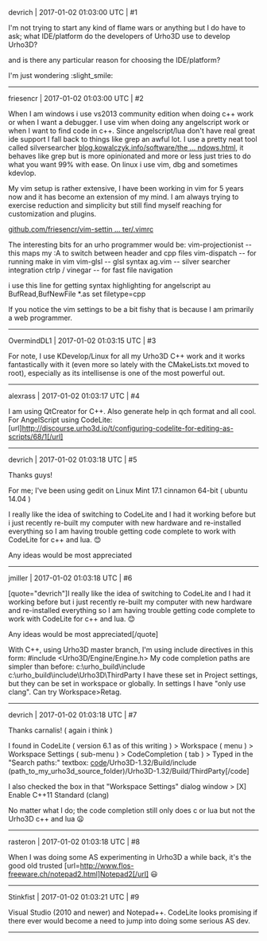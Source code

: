 devrich | 2017-01-02 01:03:00 UTC | #1

I'm not trying to start any kind of flame wars or anything but I do have to ask; what IDE/platform do the developers of Urho3D use to develop Urho3D?

and is there any particular reason for choosing the IDE/platform?

I'm just wondering :slight_smile:

-------------------------

friesencr | 2017-01-02 01:03:00 UTC | #2

When I am windows i use vs2013 community edition when doing c++ work or when I want a debugger.  I use vim when doing any angelscript work or when I want to find code in c++.   Since angelscript/lua don't have real great ide support I fall back to things like grep an awful lot.  I use a pretty neat tool called silversearcher [blog.kowalczyk.info/software/the ... ndows.html](http://blog.kowalczyk.info/software/the-silver-searcher-for-windows.html), it behaves like grep but is more opinionated and more or less just tries to do what you want 99% with ease.  On linux i use vim, dbg and sometimes kdevlop.  

My vim setup is rather extensive, I have been working in vim for 5 years now and it has become an extension of my mind.  I am always trying to exercise reduction and simplicity but still find myself reaching for customization and plugins.

[github.com/friesencr/vim-settin ... ter/.vimrc](https://github.com/friesencr/vim-settings/blob/master/.vimrc)

The interesting bits for an urho programmer would be:
vim-projectionist -- this maps my :A to switch between header and cpp files
vim-dispatch -- for running make in vim
vim-glsl -- glsl syntax
ag.vim -- silver searcher integration
ctrlp / vinegar -- for fast file navigation

i use this line for getting syntax highlighting for angelscript
au BufRead,BufNewFile *.as set filetype=cpp

If you notice the vim settings to be a bit fishy that is because I am primarily a web programmer.

-------------------------

OvermindDL1 | 2017-01-02 01:03:15 UTC | #3

For note, I use KDevelop/Linux for all my Urho3D C++ work and it works fantastically with it (even more so lately with the CMakeLists.txt moved to root), especially as its intellisense is one of the most powerful out.

-------------------------

alexrass | 2017-01-02 01:03:17 UTC | #4

I am using QtCreator for C++. Also generate help in qch format and all cool.
For AngelScript using CodeLite: [url]http://discourse.urho3d.io/t/configuring-codelite-for-editing-as-scripts/68/1[/url]

-------------------------

devrich | 2017-01-02 01:03:18 UTC | #5

Thanks guys!

For me; I've been using gedit on Linux Mint 17.1 cinnamon 64-bit ( ubuntu 14.04 )

I really like the idea of switching to CodeLite and I had it working before but i just recently re-built my computer with new hardware and re-installed everything so I am having trouble getting code complete to work with CodeLite for c++ and lua.  :blush: 

Any ideas would be most appreciated

-------------------------

jmiller | 2017-01-02 01:03:18 UTC | #6

[quote="devrich"]I really like the idea of switching to CodeLite and I had it working before but i just recently re-built my computer with new hardware and re-installed everything so I am having trouble getting code complete to work with CodeLite for c++ and lua.  :blush: 

Any ideas would be most appreciated[/quote]

With C++, using Urho3D master branch, I'm using include directives in this form: #include <Urho3D/Engine/Engine.h>
My code completion paths are simpler than before:
c:\urho_build\include
c:\urho_build\include\Urho3D\ThirdParty
I have these set in Project settings, but they can be set in workspace or globally. In settings I have "only use clang". Can try Workspace>Retag.

-------------------------

devrich | 2017-01-02 01:03:18 UTC | #7

Thanks carnalis! ( again i think )

I found in CodeLite ( version 6.1 as of this writing ) > Workspace ( menu ) > Workspace Settings ( sub-menu ) > CodeCompletion ( tab ) > Typed in the "Search paths:" textbox:
[code](path_to_my_urho3d_source_folder)/Urho3D-1.32/Build/include
(path_to_my_urho3d_source_folder)/Urho3D-1.32/Build/ThirdParty[/code]

I also checked the box in that "Workspace Settings" dialog window > [X] Enable C++11 Standard (clang)

No matter what I do; the code completion still only does c or lua but not the Urho3D c++ and lua :frowning:

-------------------------

rasteron | 2017-01-02 01:03:18 UTC | #8

When I was doing some AS experimenting in Urho3D a while back, it's the good old trusted [url=http://www.flos-freeware.ch/notepad2.html]Notepad2[/url] :smiley:

-------------------------

Stinkfist | 2017-01-02 01:03:21 UTC | #9

Visual Studio (2010 and newer) and Notepad++. CodeLite looks promising if there ever would become a need to jump into doing some serious AS dev.

-------------------------

